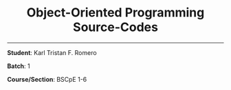 <h1 style="text-align:center"> Object-Oriented Programming Source-Codes </h1>

---

**Student**: Karl Tristan F. Romero

**Batch**: 1

**Course/Section**: BSCpE 1-6